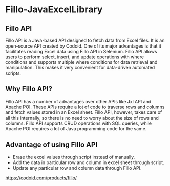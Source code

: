 # Fillo-JavaExcelLibrary

## Fillo API
Fillo API is a Java-based API designed to fetch data from Excel files. It is an open-source API created by Codoid. One of its major advantages is that it facilitates reading Excel data using Fillo API in Selenium. Fillo API allows users to perform select, insert, and update operations with where conditions and supports multiple where conditions for data retrieval and manipulation. This makes it very convenient for data-driven automated scripts. 

## Why Fillo API?
Fillo API has a number of advantages over other APIs like Jxl API and Apache POI. These APIs require a lot of code to traverse rows and columns and fetch values stored in an Excel sheet. Fillo API, however, takes care of all this internally, so there is no need to worry about the size of rows and columns. Fillo API supports CRUD operations with SQL queries, while Apache POI requires a lot of Java programming code for the same.

## Advantage of using Fillo API
- Erase the excel values ​​through script instead of manually.
- Add the data in particular row and column in excel sheet through script.
- Update any particular row and column data through Fillo API.

https://codoid.com/products/fillo/
